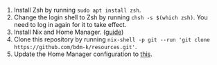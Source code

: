 1. Install Zsh by running `sudo apt install zsh`.
1. Change the login shell to Zsh by running `chsh -s $(which zsh)`. You need to log in again for it to take effect.
1. Install Nix and Home Manager. ([guide](https://github.com/Evertras/simple-homemanager/blob/main/01-install.md))
1. Clone this repository by running `nix-shell -p git --run 'git clone https://github.com/bdm-k/resources.git'`.
1. Update the Home Manager configuration to [this](https://github.com/bdm-k/resources/blob/main/home-manager/home.nix).
